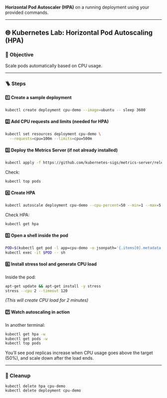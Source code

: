  **Horizontal Pod Autoscaler (HPA)** on a running deployment using your provided commands.

---

## 🌐 Kubernetes Lab: Horizontal Pod Autoscaling (HPA)

### 🧩 Objective

Scale pods automatically based on CPU usage.

---

### 🪜 Steps

#### 1️⃣ Create a sample deployment

```bash
kubectl create deployment cpu-demo --image=ubuntu -- sleep 3600
```

#### 2️⃣ Add CPU requests and limits (needed for HPA)

```bash
kubectl set resources deployment cpu-demo \
  --requests=cpu=100m --limits=cpu=500m
```

#### 3️⃣ Deploy the Metrics Server (if not already installed)

```bash
kubectl apply -f https://github.com/kubernetes-sigs/metrics-server/releases/latest/download/components.yaml
```

Check:

```bash
kubectl top pods
```

#### 4️⃣ Create HPA

```bash
kubectl autoscale deployment cpu-demo --cpu-percent=50 --min=1 --max=5
```

Check HPA:

```bash
kubectl get hpa
```

#### 5️⃣ Open a shell inside the pod

```bash
POD=$(kubectl get pod -l app=cpu-demo -o jsonpath='{.items[0].metadata.name}')
kubectl exec -it $POD -- sh
```

#### 6️⃣ Install stress tool and generate CPU load

Inside the pod:

```bash
apt-get update && apt-get install -y stress
stress --cpu 2 --timeout 120
```

*(This will create CPU load for 2 minutes)*

#### 7️⃣ Watch autoscaling in action

In another terminal:

```bash
kubectl get hpa -w
kubectl get pods -w
kubectl top pods
```

You’ll see pod replicas increase when CPU usage goes above the target (50%),
and scale down after the load ends.

---

### 🧹 Cleanup

```bash
kubectl delete hpa cpu-demo
kubectl delete deployment cpu-demo
```
